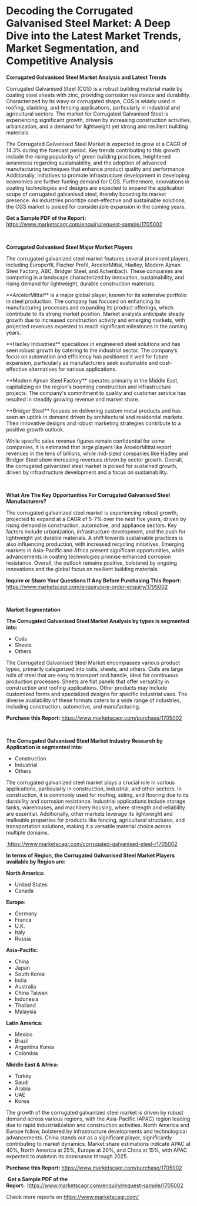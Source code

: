 <p><h1>Decoding the Corrugated Galvanised Steel Market: A Deep Dive into the Latest Market Trends, Market Segmentation, and Competitive Analysis</h1></p><p><strong>Corrugated Galvanised Steel Market Analysis and Latest Trends</strong></p>
<p><p>Corrugated Galvanised Steel (CGS) is a robust building material made by coating steel sheets with zinc, providing corrosion resistance and durability. Characterized by its wavy or corrugated shape, CGS is widely used in roofing, cladding, and fencing applications, particularly in industrial and agricultural sectors. The market for Corrugated Galvanised Steel is experiencing significant growth, driven by increasing construction activities, urbanization, and a demand for lightweight yet strong and resilient building materials.</p><p>The Corrugated Galvanised Steel Market is expected to grow at a CAGR of 14.3% during the forecast period. Key trends contributing to this growth include the rising popularity of green building practices, heightened awareness regarding sustainability, and the adoption of advanced manufacturing techniques that enhance product quality and performance. Additionally, initiatives to promote infrastructure development in developing economies are further fueling demand for CGS. Furthermore, innovations in coating technologies and designs are expected to expand the application scope of corrugated galvanised steel, thereby boosting its market presence. As industries prioritize cost-effective and sustainable solutions, the CGS market is poised for considerable expansion in the coming years.</p></p>
<p><strong>Get a Sample PDF of the Report:&nbsp;</strong> <a href="https://www.marketscagr.com/enquiry/request-sample/1705002?utm_campaign=1905&utm_medium=2&utm_source=Github&utm_content=ia&utm_term=09012025&utm_id=corrugated-galvanised-steel">https://www.marketscagr.com/enquiry/request-sample/1705002</a></p>
<p>&nbsp;</p>
<p><strong>Corrugated Galvanised Steel Major Market Players</strong></p>
<p><p>The corrugated galvanized steel market features several prominent players, including Europerfil, Fischer Profil, ArcelorMittal, Hadley, Modern Ajman Steel Factory, ABC, Bridger Steel, and Achenbach. These companies are competing in a landscape characterized by innovation, sustainability, and rising demand for lightweight, durable construction materials.</p><p>**ArcelorMittal** is a major global player, known for its extensive portfolio in steel production. The company has focused on enhancing its manufacturing processes and expanding its product offerings, which contribute to its strong market position. Market analysts anticipate steady growth due to increased construction activity and emerging markets, with projected revenues expected to reach significant milestones in the coming years. </p><p>**Hadley Industries** specializes in engineered steel solutions and has seen robust growth by catering to the industrial sector. The company’s focus on automation and efficiency has positioned it well for future expansion, particularly as manufacturers seek sustainable and cost-effective alternatives for various applications.</p><p>**Modern Ajman Steel Factory** operates primarily in the Middle East, capitalizing on the region's booming construction and infrastructure projects. The company's commitment to quality and customer service has resulted in steadily growing revenue and market share. </p><p>**Bridger Steel** focuses on delivering custom metal products and has seen an uptick in demand driven by architectural and residential markets. Their innovative designs and robust marketing strategies contribute to a positive growth outlook.</p><p>While specific sales revenue figures remain confidential for some companies, it is estimated that large players like ArcelorMittal report revenues in the tens of billions, while mid-sized companies like Hadley and Bridger Steel show increasing revenues driven by sector growth. Overall, the corrugated galvanized steel market is poised for sustained growth, driven by infrastructure development and a focus on sustainability.</p></p>
<p>&nbsp;</p>
<p><strong>What Are The Key Opportunities For Corrugated Galvanised Steel Manufacturers?</strong></p>
<p><p>The corrugated galvanized steel market is experiencing robust growth, projected to expand at a CAGR of 5-7% over the next five years, driven by rising demand in construction, automotive, and appliance sectors. Key factors include urbanization, infrastructure development, and the push for lightweight yet durable materials. A shift towards sustainable practices is also influencing production, with increased recycling initiatives. Emerging markets in Asia-Pacific and Africa present significant opportunities, while advancements in coating technologies promise enhanced corrosion resistance. Overall, the outlook remains positive, bolstered by ongoing innovations and the global focus on resilient building materials.</p></p>
<p><strong>Inquire or Share Your Questions If Any Before Purchasing This Report:</strong> <a href="https://www.marketscagr.com/enquiry/pre-order-enquiry/1705002?utm_campaign=1905&utm_medium=2&utm_source=Github&utm_content=ia&utm_term=09012025&utm_id=corrugated-galvanised-steel">https://www.marketscagr.com/enquiry/pre-order-enquiry/1705002</a></p>
<p>&nbsp;</p>
<p><strong>Market Segmentation</strong></p>
<p><strong>The Corrugated Galvanised Steel Market Analysis by types is segmented into:</strong></p>
<p><ul><li>Coils</li><li>Sheets</li><li>Others</li></ul></p>
<p><p>The Corrugated Galvanised Steel Market encompasses various product types, primarily categorized into coils, sheets, and others. Coils are large rolls of steel that are easy to transport and handle, ideal for continuous production processes. Sheets are flat panels that offer versatility in construction and roofing applications. Other products may include customized forms and specialized designs for specific industrial uses. The diverse availability of these formats caters to a wide range of industries, including construction, automotive, and manufacturing.</p></p>
<p><strong>Purchase this Report:&nbsp;</strong><a href="https://www.marketscagr.com/purchase/1705002?utm_campaign=1905&utm_medium=2&utm_source=Github&utm_content=ia&utm_term=09012025&utm_id=corrugated-galvanised-steel">https://www.marketscagr.com/purchase/1705002</a></p>
<p>&nbsp;</p>
<p><strong>The Corrugated Galvanised Steel Market Industry Research by Application is segmented into:</strong></p>
<p><ul><li>Construction</li><li>Industrial</li><li>Others</li></ul></p>
<p><p>The corrugated galvanized steel market plays a crucial role in various applications, particularly in construction, industrial, and other sectors. In construction, it is commonly used for roofing, siding, and flooring due to its durability and corrosion resistance. Industrial applications include storage tanks, warehouses, and machinery housing, where strength and reliability are essential. Additionally, other markets leverage its lightweight and malleable properties for products like fencing, agricultural structures, and transportation solutions, making it a versatile material choice across multiple domains.</p></p>
<p><a href="https://www.marketscagr.com/corrugated-galvanised-steel-r1705002?utm_campaign=1905&utm_medium=2&utm_source=Github&utm_content=ia&utm_term=09012025&utm_id=corrugated-galvanised-steel">&nbsp;https://www.marketscagr.com/corrugated-galvanised-steel-r1705002</a></p>
<p><strong>In terms of Region, the Corrugated Galvanised Steel Market Players available by Region are:</strong></p>
<p>
    <p> <strong> North America: </strong>
        <ul>
            <li>United States</li>
            <li>Canada</li>
        </ul>
        </p> 
    <p> <strong> Europe: </strong>
        <ul>
            <li>Germany</li>
            <li>France</li>
            <li>U.K.</li>
            <li>Italy</li>
            <li>Russia</li>
        </ul>
        </p> 
    <p> <strong> Asia-Pacific: </strong>
        <ul>
            <li>China</li>
            <li>Japan</li>
            <li>South Korea</li>
            <li>India</li>
            <li>Australia</li>
            <li>China Taiwan</li>
            <li>Indonesia</li>
            <li>Thailand</li>
            <li>Malaysia</li>
        </ul>
        </p> 
    <p> <strong> Latin America: </strong>
        <ul>
            <li>Mexico</li>
            <li>Brazil</li>
            <li>Argentina Korea</li>
            <li>Colombia</li>
        </ul>
        </p> 
    <p> <strong> Middle East & Africa: </strong>
        <ul>
            <li>Turkey</li>
            <li>Saudi</li>
            <li>Arabia</li>
            <li>UAE</li>
            <li>Korea</li>
        </ul>
    </p>
    </p>
<p><p>The growth of the corrugated galvanized steel market is driven by robust demand across various regions, with the Asia-Pacific (APAC) region leading due to rapid industrialization and construction activities. North America and Europe follow, bolstered by infrastructure developments and technological advancements. China stands out as a significant player, significantly contributing to market dynamics. Market share estimations indicate APAC at 40%, North America at 25%, Europe at 20%, and China at 15%, with APAC expected to maintain its dominance through 2025.</p></p>
<p><strong>Purchase this Report: </strong><a href="https://www.marketscagr.com/purchase/1705002?utm_campaign=1905&utm_medium=2&utm_source=Github&utm_content=ia&utm_term=09012025&utm_id=corrugated-galvanised-steel">https://www.marketscagr.com/purchase/1705002</a></p>
<p>&nbsp;<strong>Get a Sample PDF of the Report:&nbsp;&nbsp;</strong><a href="https://www.marketscagr.com/enquiry/request-sample/1705002?utm_campaign=1905&utm_medium=2&utm_source=Github&utm_content=ia&utm_term=09012025&utm_id=corrugated-galvanised-steel">https://www.marketscagr.com/enquiry/request-sample/1705002</a></p>
<p><strong></strong></p>
<p>Check more reports on <a href="https://www.marketscagr.com/?utm_campaign=1905&utm_medium=2&utm_source=Github&utm_content=ia&utm_term=09012025&utm_id=corrugated-galvanised-steel">https://www.marketscagr.com/</a></p>